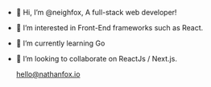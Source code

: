 - 👋 Hi, I’m @neighfox, A full-stack web developer!
- 👀 I’m interested in Front-End frameworks such as React.
- 🌱 I’m currently learning Go
- 💞️ I’m looking to collaborate on ReactJs / Next.js. 

   hello@nathanfox.io

<!---
neighfox/neighfox is a ✨ special ✨ repository because its `README.md` (this file) appears on your GitHub profile.
You can click the Preview link to take a look at your changes.
--->
